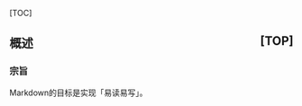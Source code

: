 [TOC]
## <a name="ch1">概述</a><a style="float:right;text-decoration:none;" href="#index">[TOP]</a>
### <a name="ch1.1">宗旨</a>

Markdown的目标是实现「易读易写」。
